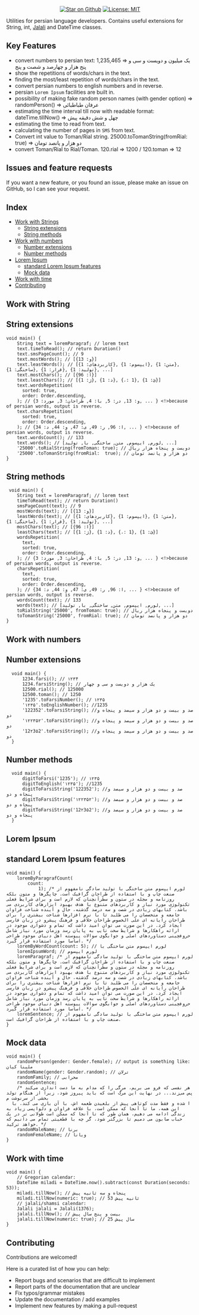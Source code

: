 <p align="center">
<a href="https://github.com/abbashosseini76/persian_needs"><img src="https://img.shields.io/github/stars/abbashosseini76/persian_needs.svg?style=flat&logo=github&colorB=deeppink&label=stars" alt="Star on Github"></a>
<a href="https://opensource.org/licenses/MIT"><img src="https://img.shields.io/badge/license-MIT-purple.svg" alt="License: MIT"></a>

Utilities for persian language developers. Contains useful extensions for String, int, [Jalali](https://pub.dev/packages/shamsi_date) and DateTime classes.


## Key Features 

* convert numbers to persian text: 1,235,465 => یک میلیون و دویست و سی و پنج هزار و چهارصد و شصت و پنج
* show the repetitions of words/chars in the text. 
* finding the most/least repetition of words/chars in the text.
* convert persian numbers to english numbers and in reverse.
* persian `Lorem Ipsum` facilities are built in.
* possibility of making fake random person names (with gender option) => randomPerson() => عرفان طباطبائی
* estimating the time interval till now with readable format: dateTime.tillNow() => چهل و شش دقیقه پیش
* estimating the time to read from text.
* calculating the number of pages in `SMS` from text.
* Convert int value to Toman/Rial string. 25000.toTomanString(fromRial:  true) => دو هزار و پانصد تومان
* convert Toman/Rial to Rial/Toman. 120.rial => 1200 / 120.toman => 12

## Issues and feature requests


If you want a new feature, or you found an issue, please make an issue on GitHub, so I can see your request.

## Index
- [Work with Strings](#work-with-string)
  - [String extensions](#string-extensions)
  - [String methods](#string-methods)
- [Work with numbers](#work-with-numbers)
   - [Number extensions](#number-extensions)
   - [Number methods](#number-methods)
- [Lorem Ipsum](#lorem-ipsum)
  - [standard Lorem Ipsum features](#standard-lorem-ipsum-features)
  - [Mock data](#mock-data)
- [Work with time](#work-with-time)
- [Contributing](#contributing)

## Work with String
## String extensions
```
void main() {
    String text = loremParagraf; // lorem text
    text.timeToRead(); // return Duration()
    text.smsPageCount(); // 9
    text.mostWords(); // [{و: 13}]
    text.leastWords(); // [{کاربردهای: 1}, {ایپسوم: 1}, {متن: 1}, {ساختگی: 1}, {قرار: 1}, {تولید: 1}, ...]
    text.mostChars(); // [{ا: 96}]
    text.leastChars(); // [{ژ: 1}, {ذ: 1}, {،: 1}, {ئ: 1}]
    text.wordsRepetition(
      sorted: true,
      order: Order.descending,
    ); // {و: 13, در: 5, با: 4, طراحان: 3, مورد: 3, ... } <!>because of persian words, output is reverse.
    text.charsRepetition(
      sorted: true,
      order: Order.descending,
    ); // {ا: 96, ر: 49, ی: 47, و: 44, د: 34, ... } <!>because of persian words, output is reverse.
    text.wordsCount(); // 133
    text.words(); // [لورم, ایپسوم, متن, ساختگی, با, تولید, ...]
    '25000'.toRialString(fromToman: true); // دویست و پنجاه هزار ریال
    '25000'.toTomanString(fromRial:  true); // دو هزار و پانصد تومان
}
```
## String methods
```
 void main() {
    String text = loremParagraf; // lorem text
    timeToRead(text); // return Duration()
    smsPageCount(text); // 9
    mostWords(text); // [{و: 13}]
    leastWords(text); // [{کاربردهای: 1}, {ایپسوم: 1}, {متن: 1}, {ساختگی: 1}, {قرار: 1}, {تولید: 1}, ...]
    mostChars(text); // [{ا: 96}]
    leastChars(text); // [{ژ: 1}, {ذ: 1}, {،: 1}, {ئ: 1}]
    wordsRepetition(
      text,
      sorted: true,
      order: Order.descending,
    ); // {و: 13, در: 5, با: 4, طراحان: 3, مورد: 3, ... } <!>because of persian words, output is reverse.
    charsRepetition(
      text,
      sorted: true,
      order: Order.descending,
    ); // {ا: 96, ر: 49, ی: 47, و: 44, د: 34, ... } <!>because of persian words, output is reverse.
    wordsCount(text); // 133
    words(text); // [لورم, ایپسوم, متن, ساختگی, با, تولید, ...]
    toRialString('25000', fromToman: true); // دویست و پنجاه هزار ریال
    toTomanString('25000', fromRial: true); // دو هزار و پانصد تومان
}
```  
## Work with numbers
## Number extensions  
```
  void main() {
      1234.farsi(); // ١۲۳۴
      1234.farsiString(); // یک هزار و دویست و سی و چهار
      12500.rial(); // 125000
      12500.toman(); // 1250
      '1235'.toFarsiNumber(); // ١۲۳۵
      '١۲۳۵'.toEnglishNumber(); //1235
      '122352'.toFarsiString(); //صد و بیست و دو هزار و سیصد و پنجاه و دو
      '١۲۲۳۵۲'.toFarsiString(); //صد و بیست و دو هزار و سیصد و پنجاه و دو
      '12۲3۵2'.toFarsiString(); //صد و بیست و دو هزار و سیصد و پنجاه و دو
  }
```
## Number methods
```
  void main() {
      digitToFarsi('1235'); // ١۲۳۵
      digitToEnglish('١۲۳۵'); //1235
      digitToFarsiString('122352'); //صد و بیست و دو هزار و سیصد و پنجاه و دو
      digitToFarsiString('١۲۲۳۵۲'); //صد و بیست و دو هزار و سیصد و پنجاه و دو
      digitToFarsiString('12۲3۵2'); //صد و بیست و دو هزار و سیصد و پنجاه و دو
  }
```  
## Lorem Ipsum
## standard Lorem Ipsum features
```
void main() {
    loremByParagrafCount(
        count:
            1); /* لورم ایپسوم متن ساختگی با تولید سادگی نامفهوم از صنعت چاپ و با استفاده از طراحان گرافیک است. چاپگرها و متون بلکه روزنامه و مجله در ستون و سطرآنچنان که لازم است و برای شرایط فعلی تکنولوژی مورد نیاز و کاربردهای متنوع با هدف بهبود ابزارهای کاربردی می باشد. کتابهای زیادی در شصت و سه درصد گذشته، حال و آینده شناخت فراوان جامعه و متخصصان را می طلبد تا با نرم افزارها شناخت بیشتری را برای طراحان رایانه ای علی الخصوص طراحان خلاقی و فرهنگ پیشرو در زبان فارسی ایجاد کرد. در این صورت می توان امید داشت که تمام و دشواری موجود در ارائه راهکارها و شرایط سخت تایپ به پایان رسد وزمان مورد نیاز شامل حروفچینی دستاوردهای اصلی و جوابگوی سوالات پیوسته اهل دنیای موجود طراحی اساسا مورد استفاده قرار گیرد. */
    loremByWordCount(count: 5); // لورم ایپسوم متن ساختگی با
    loremIpsumWord; // لورم ایپسوم
    loremParagraf; /* لورم ایپسوم متن ساختگی با تولید سادگی نامفهوم از صنعت چاپ و با استفاده از طراحان گرافیک است. چاپگرها و متون بلکه روزنامه و مجله در ستون و سطرآنچنان که لازم است و برای شرایط فعلی تکنولوژی مورد نیاز و کاربردهای متنوع با هدف بهبود ابزارهای کاربردی می باشد. کتابهای زیادی در شصت و سه درصد گذشته، حال و آینده شناخت فراوان جامعه و متخصصان را می طلبد تا با نرم افزارها شناخت بیشتری را برای طراحان رایانه ای علی الخصوص طراحان خلاقی و فرهنگ پیشرو در زبان فارسی ایجاد کرد. در این صورت می توان امید داشت که تمام و دشواری موجود در ارائه راهکارها و شرایط سخت تایپ به پایان رسد وزمان مورد نیاز شامل حروفچینی دستاوردهای اصلی و جوابگوی سوالات پیوسته اهل دنیای موجود طراحی اساسا مورد استفاده قرار گیرد. */
    loremSentence; // لورم ایپسوم متن ساختگی با تولید سادگی نامفهوم از صنعت چاپ و با استفاده از طراحان گرافیک است.
}  
```   
## Mock data
```
void main() {
    randomPerson(gender: Gender.female); // output is something like: ملینا کیان
    randomName(gender: Gender.random); // ترلان
    randomFamily; // محرابی
    randomSentence;
    /* هر نفسی که فرو می‌ بریم، مرگی را که مدام به ما دست‌ اندازی می‌کند پس می‌زند... در نهایت این مرگ است که باید پیروز شود، زیرا از هنگام تولد بخشی از سرنوشت م
  ا شده و فقط مدت کوتاهی پیش از بلعیدن طعمه اش، با آن بازی می کند. با این همه، ما تا آنجا که ممکن است، با علاقه فراوان و دلواپسی زیاد به زندگی ادامه می دهیم، همان‌ طور که تا آنجا که ممکن است طولانی‌ تر در یک حباب صابون می‌ دمیم تا بزرگتر شود، گر چه با قطعیتی تمام می‌ دانیم که خواهد ترکید. */
    randomMaleName; // برنا
    randomFemaleName; // ویانا
}
```  
## Work with time
```
void main() {
    // Gregorian calendar:
    DateTime miladi = DateTime.now().subtract(const Duration(seconds: 53));
    miladi.tillNow(); // پنجاه و سه ثانیه پیش
    miladi.tillNow(numeric: true); // 53 ثانیه پیش
    // jalali/shamsi calendar:
    Jalali jalali = Jalali(1376);
    jalali.tillNow(); // بیست و پنج سال پیش
    jalali.tillNow(numeric: true); // 25 سال پیش
}

```  

## Contributing
Contributions are welcomed!

Here is a curated list of how you can help:

* Report bugs and scenarios that are difficult to implement
* Report parts of the documentation that are unclear
* Fix typos/grammar mistakes
* Update the documentation / add examples
* Implement new features by making a pull-request
